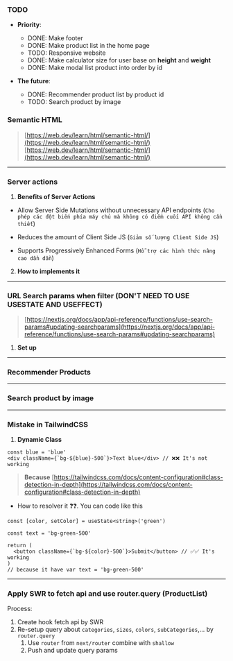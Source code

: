 ### TODO

- **Priority**:

  - DONE: Make footer
  - DONE: Make product list in the home page
  - TODO: Responsive website
  - DONE: Make calculator size for user base on **height** and **weight**
  - DONE: Make modal list product into order by id

- **The future**:

  - DONE: Recommender product list by product id
  - TODO: Search product by image


### Semantic HTML

> [https://web.dev/learn/html/semantic-html/](https://web.dev/learn/html/semantic-html/)
> [https://web.dev/learn/html/semantic-html/](https://web.dev/learn/html/semantic-html/)

---

### Server actions

1. **Benefits of Server Actions**

- Allow Server Side Mutations without unnecessary API endpoints (`Cho phép các đột biến phía máy chủ mà không có điểm cuối API không cần thiết`)
  
- Reduces the amount of Client Side JS (`Giảm số lượng Client Side JS`)

- Supports Progressively Enhanced Forms (`Hỗ trợ các hình thức nâng cao dần dần`)

2. **How to implements it**

---

### URL Search params when filter (DON'T NEED TO USE USESTATE AND USEFFECT)

> [https://nextjs.org/docs/app/api-reference/functions/use-search-params#updating-searchparams](https://nextjs.org/docs/app/api-reference/functions/use-search-params#updating-searchparams)

1. **Set up**

---

### Recommender Products

---

### Search product by image


---

### Mistake in TailwindCSS

1. **Dynamic Class**

```tsx
const blue = 'blue'
<div className={`bg-${blue}-500`}>Text blue</div> // ❌❌ It's not working
```

> **Because** [https://tailwindcss.com/docs/content-configuration#class-detection-in-depth](https://tailwindcss.com/docs/content-configuration#class-detection-in-depth)

- How to resolver it ❓❓. You can code like this

```tsx
const [color, setColor] = useState<string>('green')

const text = 'bg-green-500'

return (
  <button className={`bg-${color}-500`}>Submit</button> // ✅✅ It's working
)
// because it have var text = 'bg-green-500'
```

---

### Apply SWR to fetch api and use router.query (ProductList)

Process:
  1. Create hook fetch api by SWR
  2. Re-setup query about `categories`, `sizes`, `colors`, `subCategories`,... by `router.query`
     1. Use `router` from `next/router` combine with `shallow`
     2. Push and update query params
